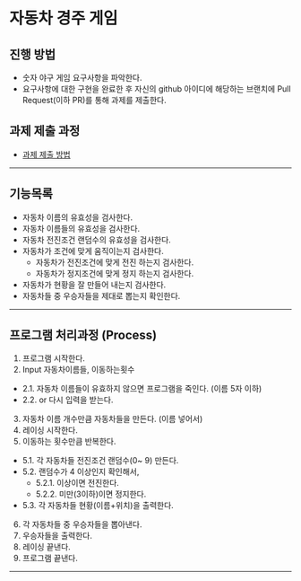 # 자동차 경주 게임
## 진행 방법
* 숫자 야구 게임 요구사항을 파악한다.
* 요구사항에 대한 구현을 완료한 후 자신의 github 아이디에 해당하는 브랜치에 Pull Request(이하 PR)를 통해 과제를 제출한다.

## 과제 제출 과정
* [과제 제출 방법](https://github.com/next-step/nextstep-docs/tree/master/precourse)

-------------------------------------------------------------------------

## 기능목록
* 자동차 이름의 유효성을 검사한다.
* 자동차 이름들의 유효성을 검사한다.
* 자동차 전진조건 랜덤수의 유효성을 검사한다.
* 자동차가 조건에 맞게 움직이는지 검사한다.
  * 자동차가 전진조건에 맞게 전진 하는지 검사한다.
  * 자동차가 정지조건에 맞게 정지 하는지 검사한다.
* 자동차가 현황을 잘 만들어 내는지 검사한다.
* 자동차들 중 우승자들을 제대로 뽑는지 확인한다.

-------------------------------------------------------------------------
## 프로그램 처리과정 (Process)

1. 프로그램 시작한다.
2. Input 자동차이름들, 이동하는횟수
- 2.1. 자동차 이름들이 유효하지 않으면 프로그램을 죽인다. (이름 5자 이하)
- 2.2. or 다시 입력을 받는다.
3. 자동차 이름 개수만큼 자동차들을 만든다. (이름 넣어서)
4. 레이싱 시작한다.
5. 이동하는 횟수만큼 반복한다.
- 5.1. 각 자동차들 전진조건 랜덤수(0~ 9) 만든다.
- 5.2. 랜덤수가 4 이상인지 확인해서,
    - 5.2.1. 이상이면 전진한다.
    - 5.2.2. 미만(3이하)이면 정지한다.
- 5.3. 각 자동차들 현황(이름+위치)을 출력한다.
6. 각 자동차들 중 우승자들을 뽑아낸다.
7. 우승자들을 출력한다.
8. 레이싱 끝낸다.
9. 프로그램 끝낸다.

-------------------------------------------------------------------------